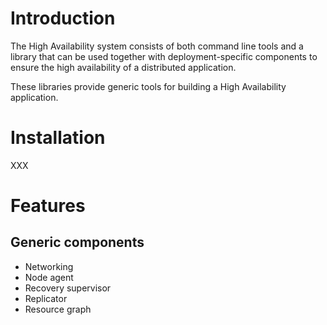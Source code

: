 Introduction
============

The High Availability system consists of both command line tools and
a library that can be used together with deployment-specific
components to ensure the high availability of a distributed
application.

These libraries provide generic tools for building a High Availability
application.

Installation
============

XXX

Features
========

Generic components
------------------

* Networking
* Node agent
* Recovery supervisor
* Replicator
* Resource graph
